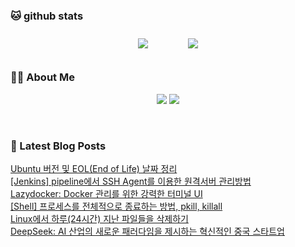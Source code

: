 
###  🐱 github stats  

<div id="main" align="center">
    <img src="https://github-readme-stats.vercel.app/api?username=peterica&count_private=true&show_icons=true&theme=radical"
        style="height: auto; margin-left: 20px; margin-right: 20px; padding: 10px;"/>
    <img src="https://github-readme-stats.vercel.app/api/top-langs/?username=peterica&layout=compact"   
        style="height: auto; margin-left: 20px; margin-right: 20px; padding: 10px;"/>
</div>

###  💁‍♀️ About Me  
<p align="center">
    <a href="https://peterica.tistory.com/"><img src="https://img.shields.io/badge/Blog-FF5722?style=flat-square&logo=Blogger&logoColor=white"/></a>
    <a href="mailto:ilovefran.ofm@gmail.com"><img src="https://img.shields.io/badge/Gmail-d14836?style=flat-square&logo=Gmail&logoColor=white&link=ilovefran.ofm@gmail.com"/></a>
</p>

<br>

### 📕 Latest Blog Posts   

<a href ="https://peterica.tistory.com/868"> Ubuntu 버전 및 EOL(End of Life) 날짜 정리 </a> <br>
<a href ="https://peterica.tistory.com/861"> [Jenkins] pipeline에서 SSH Agent를 이용한 원격서버 관리방법 </a> <br>
<a href ="https://peterica.tistory.com/867"> Lazydocker: Docker 관리를 위한 강력한 터미널 UI </a> <br>
<a href ="https://peterica.tistory.com/866"> [Shell] 프로세스를 전체적으로 종료하는 방법, pkill, killall </a> <br>
<a href ="https://peterica.tistory.com/865"> Linux에서 하루(24시간) 지난 파일들을 삭제하기 </a> <br>
<a href ="https://peterica.tistory.com/864"> DeepSeek: AI 산업의 새로운 패러다임을 제시하는 혁신적인 중국 스타트업 </a> <br>
